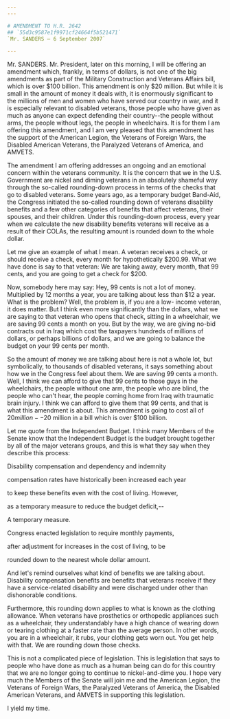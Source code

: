 ```yaml
---
---

# AMENDMENT TO H.R. 2642
## `55d3c9587e1f9971cf24664f5b521471`
`Mr. SANDERS — 6 September 2007`

---
```



Mr. SANDERS. Mr. President, later on this morning, I will be offering 
an amendment which, frankly, in terms of dollars, is not one of the big 
amendments as part of the Military Construction and Veterans Affairs 
bill, which is over $100 billion. This amendment is only $20 million. 
But while it is small in the amount of money it deals with, it is 
enormously significant to the millions of men and women who have served 
our country in war, and it is especially relevant to disabled veterans, 
those people who have given as much as anyone can expect defending 
their country--the people without arms, the people without legs, the 
people in wheelchairs. It is for them I am offering this amendment, and 
I am very pleased that this amendment has the support of the American 
Legion, the Veterans of Foreign Wars, the Disabled American Veterans, 
the Paralyzed Veterans of America, and AMVETS.

The amendment I am offering addresses an ongoing and an emotional 
concern within the veterans community. It is the concern that we in the 
U.S. Government are nickel and diming veterans in an absolutely 
shameful way through the so-called rounding-down process in terms of 
the checks that go to disabled veterans. Some years ago, as a temporary 
budget Band-Aid, the Congress initiated the so-called rounding down of 
veterans disability benefits and a few other categories of benefits 
that affect veterans, their spouses, and their children. Under this 
rounding-down process, every year when we calculate the new disability 
benefits veterans will receive as a result of their COLAs, the 
resulting amount is rounded down to the whole dollar.

Let me give an example of what I mean. A veteran receives a check, or 
should receive a check, every month for hypothetically $200.99. What we 
have done is say to that veteran: We are taking away, every month, that 
99 cents, and you are going to get a check for $200.

Now, somebody here may say: Hey, 99 cents is not a lot of money. 
Multiplied by 12 months a year, you are talking about less than $12 a 
year. What is the problem? Well, the problem is, if you are a low-
income veteran, it does matter. But I think even more significantly 
than the dollars, what we are saying to that veteran who opens that 
check, sitting in a wheelchair, we are saving 99 cents a month on you. 
But by the way, we are giving no-bid contracts out in Iraq which cost 
the taxpayers hundreds of millions of dollars, or perhaps billions of 
dollars, and we are going to balance the budget on your 99 cents per 
month.

So the amount of money we are talking about here is not a whole lot, 
but symbolically, to thousands of disabled veterans, it says something 
about how we in the Congress feel about them. We are saving 99 cents a 
month. Well, I think we can afford to give that 99 cents to those guys 
in the wheelchairs, the people without one arm, the people who are 
blind, the people who can't hear, the people coming home from Iraq with 
traumatic brain injury. I think we can afford to give them that 99 
cents, and that is what this amendment is about. This amendment is 
going to cost all of $20 million--$20 million in a bill which is over 
$100 billion.

Let me quote from the Independent Budget. I think many Members of the 
Senate know that the Independent Budget is the budget brought together 
by all of the major veterans groups, and this is what they say when 
they describe this process:




 Disability compensation and dependency and indemnity 


 compensation rates have historically been increased each year 


 to keep these benefits even with the cost of living. However, 


 as a temporary measure to reduce the budget deficit,--


A temporary measure.



 Congress enacted legislation to require monthly payments, 


 after adjustment for increases in the cost of living, to be 


 rounded down to the nearest whole dollar amount.


And let's remind ourselves what kind of benefits we are talking 
about. Disability compensation benefits are benefits that veterans 
receive if they have a service-related disability and were discharged 
under other than dishonorable conditions.


Furthermore, this rounding down applies to what is known as the 
clothing allowance. When veterans have prosthetics or orthopedic 
appliances such as a wheelchair, they understandably have a high chance 
of wearing down or tearing clothing at a faster rate than the average 
person. In other words, you are in a wheelchair, it rubs, your clothing 
gets worn out. You get help with that. We are rounding down those 
checks.

This is not a complicated piece of legislation. This is legislation 
that says to people who have done as much as a human being can do for 
this country that we are no longer going to continue to nickel-and-dime 
you. I hope very much the Members of the Senate will join me and the 
American Legion, the Veterans of Foreign Wars, the Paralyzed Veterans 
of America, the Disabled American Veterans, and AMVETS in supporting 
this legislation.

I yield my time.